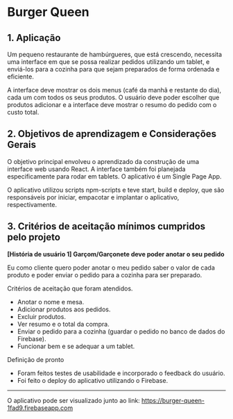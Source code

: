 # Burger Queen

## 1. Aplicação

Um pequeno restaurante de hambúrgueres, que está crescendo, necessita uma interface em que se possa realizar pedidos utilizando um tablet, e enviá-los para a cozinha para que sejam preparados de forma ordenada e eficiente.

A interface deve mostrar os dois menus (café da manhã e restante do dia), cada um com todos os seus produtos. O usuário deve poder escolher que produtos adicionar e a interface deve mostrar o resumo do pedido com o custo total.

## 2. Objetivos de aprendizagem e Considerações Gerais

O objetivo principal envolveu o aprendizado da construção de uma interface web usando React. A interface também foi planejada especificamente para rodar em tablets. O aplicativo é um Single Page App.

O aplicativo utilizou scripts npm-scripts e teve start, build e deploy, que são responsáveis por iniciar, empacotar e implantar o aplicativo, respectivamente.

## 3. Critérios de aceitação mínimos cumpridos pelo projeto

**[História de usuário 1] Garçom/Garçonete deve poder anotar o seu pedido**

Eu como cliente quero poder anotar o meu pedido saber o valor de cada produto e poder enviar o pedido para a cozinha para ser preparado.

  Critérios de aceitação que foram atendidos.
- Anotar o nome e mesa.
- Adicionar produtos aos pedidos.
- Excluir produtos.
- Ver resumo e o total da compra.
- Enviar o pedido para a cozinha (guardar o pedido no banco de dados do Firebase).
- Funcionar bem e se adequar a um tablet.
  
Definição de pronto

- Foram feitos testes de usabilidade e incorporado o feedback do usuário.
- Foi feito o deploy do aplicativo utilizando o Firebase.

***

O aplicativo pode ser visualizado junto ao link: https://burger-queen-1fad9.firebaseapp.com